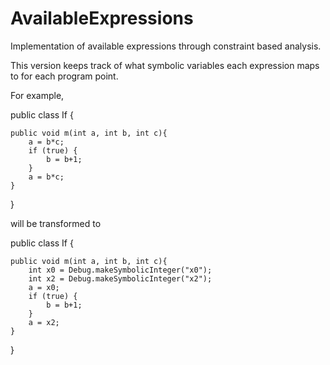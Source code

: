 # AvailableExpressions
Implementation of available expressions through constraint based analysis.

This version keeps track of what symbolic variables each expression maps to for each program point.

For example,

public class If {

    public void m(int a, int b, int c){
        a = b*c;
        if (true) {
            b = b+1;
        }
        a = b*c;
    }
}

will be transformed to

public class If {

    public void m(int a, int b, int c){
        int x0 = Debug.makeSymbolicInteger("x0");
		int x2 = Debug.makeSymbolicInteger("x2");
		a = x0;
        if (true) {
            b = b+1;
        }
        a = x2;
    }
}